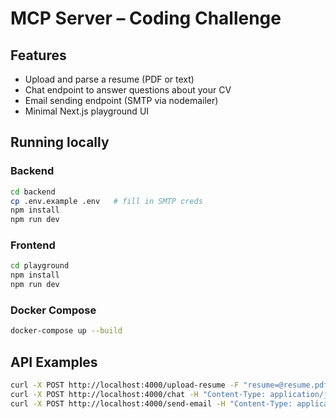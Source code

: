 # MCP Server – Coding Challenge

## Features
- Upload and parse a resume (PDF or text)
- Chat endpoint to answer questions about your CV
- Email sending endpoint (SMTP via nodemailer)
- Minimal Next.js playground UI

## Running locally

### Backend
```bash
cd backend
cp .env.example .env   # fill in SMTP creds
npm install
npm run dev
```

### Frontend
```bash
cd playground
npm install
npm run dev
```

### Docker Compose
```bash
docker-compose up --build
```

## API Examples
```bash
curl -X POST http://localhost:4000/upload-resume -F "resume=@resume.pdf"
curl -X POST http://localhost:4000/chat -H "Content-Type: application/json" -d '{"question":"What role did I have?"}'
curl -X POST http://localhost:4000/send-email -H "Content-Type: application/json" -d '{"recipient":"me@test.com","subject":"Hello","body":"Hi"}'
```
